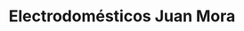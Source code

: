 ---
title: "Electrodomésticos Juan Mora"
url: /beas-de-segura/electrodomesticos-juan-mora/
shop: Elektronik
---
